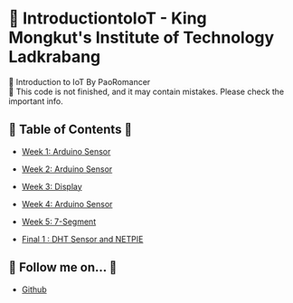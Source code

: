 # 🛜 IntroductiontoIoT - King Mongkut's Institute of Technology Ladkrabang

🔸 Introduction to IoT By PaoRomancer <br>
🔸 This code is not finished, and it may contain mistakes. Please check the important info.

## 📍 Table of Contents 📍

- [Week 1: Arduino Sensor](https://github.com/PaoRomancer/IntroductiontoIoT-KMITL/tree/main/Week1#week1)
- [Week 2: Arduino Sensor](#Week2-view)
- [Week 3: Display](#Week3-view)
- [Week 4: Arduino Sensor](#Week4-view)
- [Week 5: 7-Segment](#Week5-view)

- [Final 1 : DHT Sensor and NETPIE](https://github.com/PaoRomancer/IntroductiontoIoT-KMITL/tree/main/Final1)

## 📲 Follow me on... 📲

- [Github](https://github.com/PaoRomancer)
